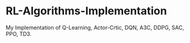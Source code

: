 # RL-Algorithms-Implementation
My Implementation of Q-Learning, Actor-Crtic, DQN,  A3C, DDPG,
SAC, PPO, TD3.
